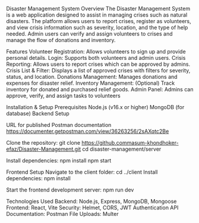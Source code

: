 Disaster Management System
Overview
The Disaster Management System is a web application designed to assist in managing crises such as natural disasters. The platform allows users to report crises, register as volunteers, and view crisis information such as severity, location, and the type of help needed. Admin users can verify and assign volunteers to crises and manage the flow of donations and inventory.

Features
Volunteer Registration: Allows volunteers to sign up and provide personal details.
Login: Supports both volunteers and admin users.
Crisis Reporting: Allows users to report crises which can be approved by admins.
Crisis List & Filter: Displays a list of approved crises with filters for severity, status, and location.
Donations Management: Manages donations and expenses for disaster relief.
Inventory Management: (Optional) Track inventory for donated and purchased relief goods.
Admin Panel: Admins can approve, verify, and assign tasks to volunteers

Installation & Setup
Prerequisites
Node.js (v16.x or higher)
MongoDB (for database)
Backend Setup

URL for published Postman documentation
https://documenter.getpostman.com/view/36263256/2sAXqtc2Be

Clone the repository:
git clone https://github.commasum-khondhoker-efaz/Disaster-Management.git
cd disaster-management/server

Install dependencies:
npm install
npm start

Frontend Setup
Navigate to the client folder:
cd ../client
Install dependencies:
npm install

Start the frontend development server:
npm run dev

Technologies Used
Backend: Node.js, Express, MongoDB, Mongoose
Frontend: React, Vite
Security: Helmet, CORS, JWT Authentication
API Documentation: Postman
File Uploads: Multer
